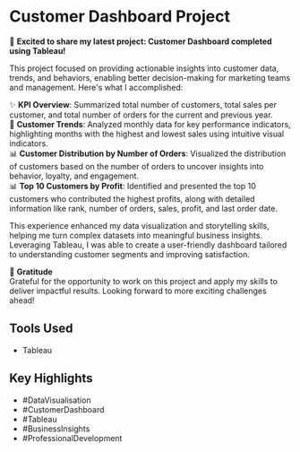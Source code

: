# Customer Dashboard Project

🚀 **Excited to share my latest project: Customer Dashboard completed using Tableau!** <br>

This project focused on providing actionable insights into customer data, trends, and behaviors, enabling better decision-making for marketing teams and management. Here's what I accomplished: <br>

✨ **KPI Overview**: Summarized total number of customers, total sales per customer, and total number of orders for the current and previous year. <br>
🔢 **Customer Trends**: Analyzed monthly data for key performance indicators, highlighting months with the highest and lowest sales using intuitive visual indicators. <br>
📊 **Customer Distribution by Number of Orders**: Visualized the distribution of customers based on the number of orders to uncover insights into behavior, loyalty, and engagement. <br>
📊 **Top 10 Customers by Profit**: Identified and presented the top 10 customers who contributed the highest profits, along with detailed information like rank, number of orders, sales, profit, and last order date. <br>

This experience enhanced my data visualization and storytelling skills, helping me turn complex datasets into meaningful business insights. Leveraging Tableau, I was able to create a user-friendly dashboard tailored to understanding customer segments and improving satisfaction. <br>

🙏 **Gratitude** <br>
Grateful for the opportunity to work on this project and apply my skills to deliver impactful results. Looking forward to more exciting challenges ahead! <br>

## Tools Used <br>
- Tableau <br>

## Key Highlights <br>
- #DataVisualisation <br>
- #CustomerDashboard <br>
- #Tableau <br>
- #BusinessInsights <br>
- #ProfessionalDevelopment <br>
